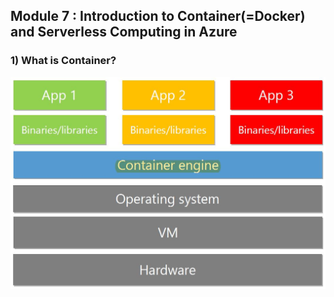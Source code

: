 ## Module 7 : Introduction to Container(=Docker) and Serverless Computing in Azure



### 1) What is Container?

![](images/container.JPG)
